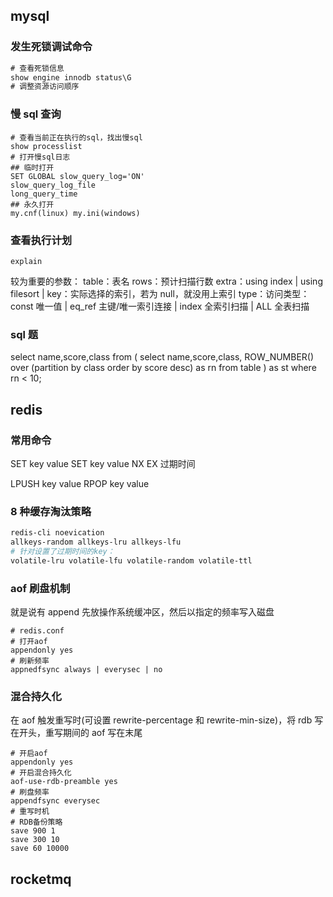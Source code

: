 ## mysql

### 发生死锁调试命令

```sql
# 查看死锁信息
show engine innodb status\G
# 调整资源访问顺序
```

### 慢 sql 查询

```
# 查看当前正在执行的sql，找出慢sql
show processlist
# 打开慢sql日志
## 临时打开
SET GLOBAL slow_query_log='ON'
slow_query_log_file
long_query_time
## 永久打开
my.cnf(linux) my.ini(windows)
```

### 查看执行计划

```
explain
```

较为重要的参数：
table：表名
rows：预计扫描行数
extra：using index | using filesort |
key：实际选择的索引，若为 null，就没用上索引
type：访问类型：const 唯一值 | eq_ref 主键/唯一索引连接 | index 全索引扫描 | ALL 全表扫描

### sql 题

select name,score,class
from (
select name,score,class,
ROW_NUMBER() over (partition by class order by score desc) as rn
from table
) as st
where rn < 10;

## redis

### 常用命令

SET key value
SET key value NX EX 过期时间

LPUSH key value
RPOP key value

### 8 种缓存淘汰策略

```sh
redis-cli noevication
allkeys-random allkeys-lru allkeys-lfu
# 针对设置了过期时间的key：
volatile-lru volatile-lfu volatile-random volatile-ttl
```

### aof 刷盘机制

就是说有 append 先放操作系统缓冲区，然后以指定的频率写入磁盘

```
# redis.conf
# 打开aof
appendonly yes
# 刷新频率
appnedfsync always | everysec | no
```

### 混合持久化

在 aof 触发重写时(可设置 rewrite-percentage 和 rewrite-min-size)，将 rdb 写在开头，重写期间的 aof 写在末尾

```
# 开启aof
appendonly yes
# 开启混合持久化
aof-use-rdb-preamble yes
# 刷盘频率
appendfsync everysec
# 重写时机
# RDB备份策略
save 900 1
save 300 10
save 60 10000
```

## rocketmq
